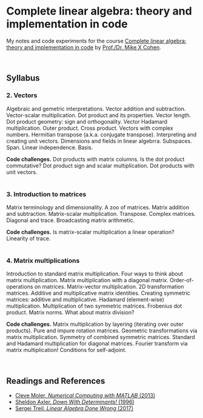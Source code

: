 # Complete linear algebra: theory and implementation in code

My notes and code experiments for the course [Complete linear algebra: theory and implementation in code](https://www.udemy.com/course/linear-algebra-theory-and-implementation/) by [Prof./Dr. Mike X Cohen](http://mikexcohen.com/).


<br>

## Syllabus
### 2. Vectors
Algebraic and gemetric interpretations. Vector addition and subtraction. Vector-scalar multiplication. Dot product and its properties. Vector length. Dot product geometry: sign and orthogonality. Vector Hadamard multiplication. Outer product. Cross product. Vectors with complex numbers. Hermitian transpose (a.k.a. conjugate transpose). Interpreting and creating unit vectors. Dimensions and fields in linear algebrra. Subspaces. Span. Linear independence. Basis. 

**Code challenges.** Dot products with matrix columns. Is the dot product commutative? Dot product sign and scalar multiplication. Dot products with unit vectors. <br><br>
  

### 3. Introduction to matrices
Matrix terminology and dimensionality. A zoo of matrices. Matrix addition and subtraction. Matrix-scalar multiplication. Transpose. Complex matrices. Diagonal and trace. Broadcasting matrix arithmetic.

**Code challenges.**
Is matrix-scalar multiplication a linear operation? Linearity of trace. <br><br>


### 4. Matrix multiplications 
Introduction to standard matrix multiplication. Four ways to think about matrix multiplication. Matrix multiplication with a diagonal matrix. Order-of-operations on matrices. Matrix-vector multiplication. 2D transformation matrices. Additive and multiplicative matrix identities. Creating symmetric matrices: additive and multiplicative. Hadamard (element-wise) multiplication. Multiplication of two symmetric matrices. Frobenius dot product. Matrix norms. What about matrix division?

**Code challenges.**
Matrix multiplication by layering (iterating over outer products). Pure and impure rotation matrices. Geometric transformations via matrix multiplication. Symmetry of combined symmetric matrices. Standard and Hadamard multiplication for diagonal matrices. Fourier transform via matrix multiplication! Conditions for self-adjoint.

<br>

## Readings and References
* [Cleve Moler. *Numerical Computing with MATLAB* (2013)](https://www.mathworks.com/moler/index_ncm.html)
* [Sheldon Axler. *Down With Determinants!* (1996)](https://www.maa.org/sites/default/files/pdf/awards/Axler-Ford-1996.pdf)
* [Sergei Treil. *Linear Algebra Done Wrong* (2017)](https://www.math.brown.edu/streil/papers/LADW/LADW_2017-09-04.pdf)